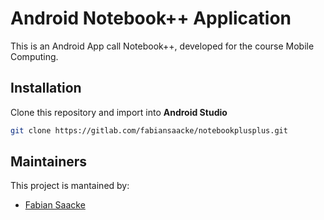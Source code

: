 # Android Notebook++ Application

This is an Android App call Notebook++, developed for the course Mobile Computing.

## Installation
Clone this repository and import into **Android Studio**
```bash
git clone https://gitlab.com/fabiansaacke/notebookplusplus.git
```
## Maintainers
This project is mantained by:
* [Fabian Saacke](https://gitlab.com/fabiansaacke)
